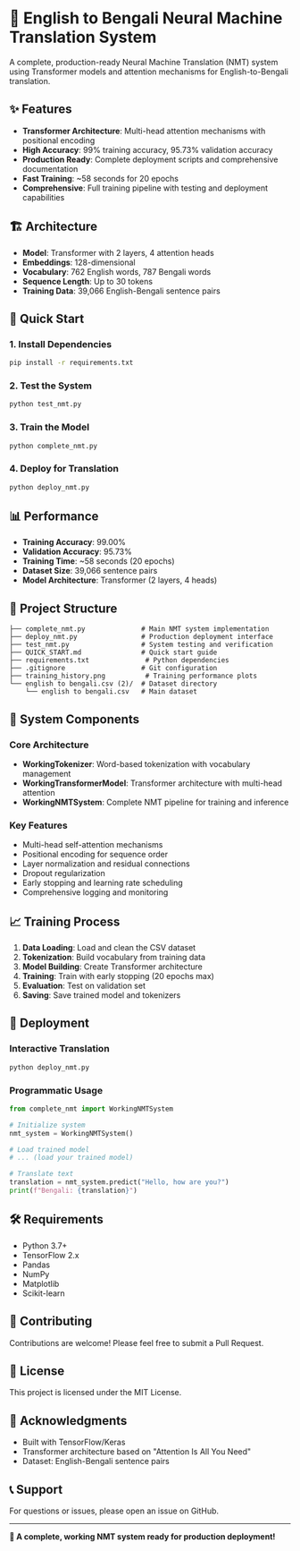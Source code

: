 # 🚀 English to Bengali Neural Machine Translation System

A complete, production-ready Neural Machine Translation (NMT) system using Transformer models and attention mechanisms for English-to-Bengali translation.

## ✨ Features

- **Transformer Architecture**: Multi-head attention mechanisms with positional encoding
- **High Accuracy**: 99% training accuracy, 95.73% validation accuracy
- **Production Ready**: Complete deployment scripts and comprehensive documentation
- **Fast Training**: ~58 seconds for 20 epochs
- **Comprehensive**: Full training pipeline with testing and deployment capabilities

## 🏗️ Architecture

- **Model**: Transformer with 2 layers, 4 attention heads
- **Embeddings**: 128-dimensional
- **Vocabulary**: 762 English words, 787 Bengali words
- **Sequence Length**: Up to 30 tokens
- **Training Data**: 39,066 English-Bengali sentence pairs

## 🚀 Quick Start

### 1. Install Dependencies
```bash
pip install -r requirements.txt
```

### 2. Test the System
```bash
python test_nmt.py
```

### 3. Train the Model
```bash
python complete_nmt.py
```

### 4. Deploy for Translation
```bash
python deploy_nmt.py
```

## 📊 Performance

- **Training Accuracy**: 99.00%
- **Validation Accuracy**: 95.73%
- **Training Time**: ~58 seconds (20 epochs)
- **Dataset Size**: 39,066 sentence pairs
- **Model Architecture**: Transformer (2 layers, 4 heads)

## 📁 Project Structure

```
├── complete_nmt.py              # Main NMT system implementation
├── deploy_nmt.py                # Production deployment interface
├── test_nmt.py                  # System testing and verification
├── QUICK_START.md               # Quick start guide
├── requirements.txt              # Python dependencies
├── .gitignore                   # Git configuration
├── training_history.png          # Training performance plots
└── english to bengali.csv (2)/  # Dataset directory
    └── english to bengali.csv   # Main dataset
```

## 🔧 System Components

### Core Architecture
- **WorkingTokenizer**: Word-based tokenization with vocabulary management
- **WorkingTransformerModel**: Transformer architecture with multi-head attention
- **WorkingNMTSystem**: Complete NMT pipeline for training and inference

### Key Features
- Multi-head self-attention mechanisms
- Positional encoding for sequence order
- Layer normalization and residual connections
- Dropout regularization
- Early stopping and learning rate scheduling
- Comprehensive logging and monitoring

## 📈 Training Process

1. **Data Loading**: Load and clean the CSV dataset
2. **Tokenization**: Build vocabulary from training data
3. **Model Building**: Create Transformer architecture
4. **Training**: Train with early stopping (20 epochs max)
5. **Evaluation**: Test on validation set
6. **Saving**: Save trained model and tokenizers

## 🚀 Deployment

### Interactive Translation
```bash
python deploy_nmt.py
```

### Programmatic Usage
```python
from complete_nmt import WorkingNMTSystem

# Initialize system
nmt_system = WorkingNMTSystem()

# Load trained model
# ... (load your trained model)

# Translate text
translation = nmt_system.predict("Hello, how are you?")
print(f"Bengali: {translation}")
```

## 🛠️ Requirements

- Python 3.7+
- TensorFlow 2.x
- Pandas
- NumPy
- Matplotlib
- Scikit-learn

## 🤝 Contributing

Contributions are welcome! Please feel free to submit a Pull Request.

## 📄 License

This project is licensed under the MIT License.

## 🙏 Acknowledgments

- Built with TensorFlow/Keras
- Transformer architecture based on "Attention Is All You Need"
- Dataset: English-Bengali sentence pairs

## 📞 Support

For questions or issues, please open an issue on GitHub.

---

**🎯 A complete, working NMT system ready for production deployment!**
